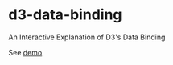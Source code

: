 # d3-data-binding

An Interactive Explanation of D3's Data Binding

See [demo](http://kristw.github.io/d3-data-binding/)